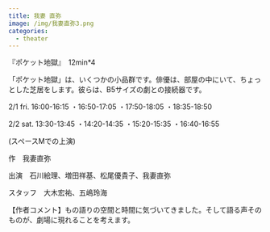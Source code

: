 ```yaml
---
title: 我妻 直弥
image: /img/我妻直弥3.png
categories:
  - theater
---
```

『ポケット地獄』　12min*4

「ポケット地獄」は、いくつかの小品群です。俳優は、部屋の中にいて、ちょっとした芝居をします。彼らは、B5サイズの劇との接続器です。

2/1 fri. 16:00-16:15 ・16:50-17:05 ・17:50-18:05 ・18:35-18:50

2/2 sat. 13:30-13:45 ・14:20-14:35 ・15:20-15:35 ・16:40-16:55

(スペースMでの上演)

作　我妻直弥

出演　石川絵理、増田祥基、松尾優貴子、我妻直弥

スタッフ　大木宏祐、五嶋玲海

【作者コメント】もの語りの空間と時間に気づいてきました。そして語る声そのものが、劇場に現れることを考えます。
